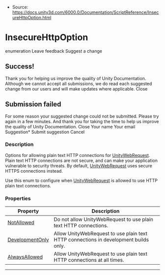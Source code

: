 * Source: https://docs.unity3d.com/6000.0/Documentation/ScriptReference/InsecureHttpOption.html

# InsecureHttpOption
enumeration
Leave feedback
Suggest a change
## Success!
Thank you for helping us improve the quality of Unity Documentation. Although we cannot accept all submissions, we do read each suggested change from our users and will make updates where applicable.
Close
## Submission failed
For some reason your suggested change could not be submitted. Please <a>try again</a> in a few minutes. And thank you for taking the time to help us improve the quality of Unity Documentation.
Close
Your name Your email Suggestion* Submit suggestion
Cancel
### Description
Options for allowing plain text HTTP connections for [UnityWebRequest](https://docs.unity3d.com/6000.0/Documentation/ScriptReference/Networking.UnityWebRequest.html).
Plain text HTTP connections are not secure, and can make your application vulnerable to security threats. By default, [UnityWebRequest](https://docs.unity3d.com/6000.0/Documentation/ScriptReference/Networking.UnityWebRequest.html) uses secure HTTPS connections instead.  
  
Use this enum to configure when [UnityWebRequest](https://docs.unity3d.com/6000.0/Documentation/ScriptReference/Networking.UnityWebRequest.html) is allowed to use HTTP plain text connections.
### Properties
Property | Description  
---|---  
[NotAllowed](https://docs.unity3d.com/6000.0/Documentation/ScriptReference/InsecureHttpOption.NotAllowed.html) | Do not allow UnityWebRequest to use plain text HTTP connections.  
[DevelopmentOnly](https://docs.unity3d.com/6000.0/Documentation/ScriptReference/InsecureHttpOption.DevelopmentOnly.html) | Allow UnityWebRequest to use plain text HTTP connections in development builds only.  
[AlwaysAllowed](https://docs.unity3d.com/6000.0/Documentation/ScriptReference/InsecureHttpOption.AlwaysAllowed.html) | Allow UnityWebRequest to use plain text HTTP connections at all times.  
* * *
